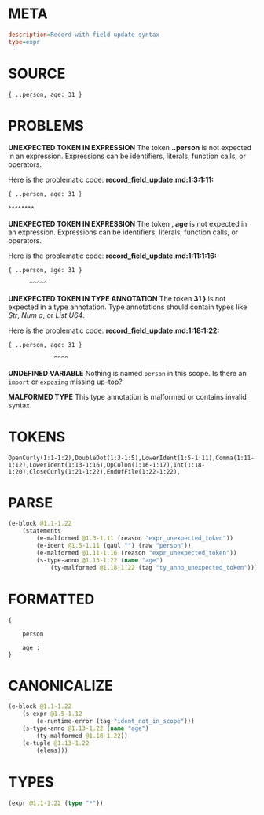 # META
~~~ini
description=Record with field update syntax
type=expr
~~~
# SOURCE
~~~roc
{ ..person, age: 31 }
~~~
# PROBLEMS
**UNEXPECTED TOKEN IN EXPRESSION**
The token **..person** is not expected in an expression.
Expressions can be identifiers, literals, function calls, or operators.

Here is the problematic code:
**record_field_update.md:1:3:1:11:**
```roc
{ ..person, age: 31 }
```
  ^^^^^^^^


**UNEXPECTED TOKEN IN EXPRESSION**
The token **, age** is not expected in an expression.
Expressions can be identifiers, literals, function calls, or operators.

Here is the problematic code:
**record_field_update.md:1:11:1:16:**
```roc
{ ..person, age: 31 }
```
          ^^^^^


**UNEXPECTED TOKEN IN TYPE ANNOTATION**
The token **31 }** is not expected in a type annotation.
Type annotations should contain types like _Str_, _Num a_, or _List U64_.

Here is the problematic code:
**record_field_update.md:1:18:1:22:**
```roc
{ ..person, age: 31 }
```
                 ^^^^


**UNDEFINED VARIABLE**
Nothing is named `person` in this scope.
Is there an `import` or `exposing` missing up-top?

**MALFORMED TYPE**
This type annotation is malformed or contains invalid syntax.

# TOKENS
~~~zig
OpenCurly(1:1-1:2),DoubleDot(1:3-1:5),LowerIdent(1:5-1:11),Comma(1:11-1:12),LowerIdent(1:13-1:16),OpColon(1:16-1:17),Int(1:18-1:20),CloseCurly(1:21-1:22),EndOfFile(1:22-1:22),
~~~
# PARSE
~~~clojure
(e-block @1.1-1.22
	(statements
		(e-malformed @1.3-1.11 (reason "expr_unexpected_token"))
		(e-ident @1.5-1.11 (qaul "") (raw "person"))
		(e-malformed @1.11-1.16 (reason "expr_unexpected_token"))
		(s-type-anno @1.13-1.22 (name "age")
			(ty-malformed @1.18-1.22 (tag "ty_anno_unexpected_token")))))
~~~
# FORMATTED
~~~roc
{
	
	person
	
	age : 
}
~~~
# CANONICALIZE
~~~clojure
(e-block @1.1-1.22
	(s-expr @1.5-1.12
		(e-runtime-error (tag "ident_not_in_scope")))
	(s-type-anno @1.13-1.22 (name "age")
		(ty-malformed @1.18-1.22))
	(e-tuple @1.13-1.22
		(elems)))
~~~
# TYPES
~~~clojure
(expr @1.1-1.22 (type "*"))
~~~
